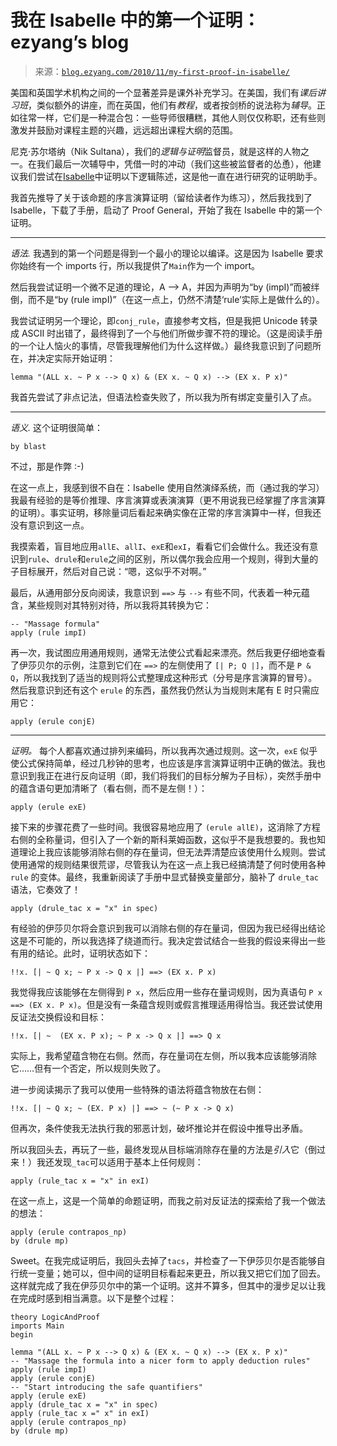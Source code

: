 <!--yml

category: 未分类

日期：2024-07-01 18:18:03

-->

# 我在 Isabelle 中的第一个证明：ezyang’s blog

> 来源：[`blog.ezyang.com/2010/11/my-first-proof-in-isabelle/`](http://blog.ezyang.com/2010/11/my-first-proof-in-isabelle/)

美国和英国学术机构之间的一个显著差异是课外补充学习。在美国，我们有*课后讲习班*，类似额外的讲座，而在英国，他们有*教程*，或者按剑桥的说法称为*辅导*。正如往常一样，它们是一种混合包：一些导师很糟糕，其他人则仅仅称职，还有些则激发并鼓励对课程主题的兴趣，远远超出课程大纲的范围。

尼克·苏尔塔纳（Nik Sultana），我们的*逻辑与证明*监督员，就是这样的人物之一。在我们最后一次辅导中，凭借一时的冲动（我们这些被监督者的怂恿），他建议我们尝试在[Isabelle](http://www.cl.cam.ac.uk/research/hvg/Isabelle/)中证明以下逻辑陈述，这是他一直在进行研究的证明助手。

我首先推导了关于该命题的序言演算证明（留给读者作为练习），然后我找到了 Isabelle，下载了手册，启动了 Proof General，开始了我在 Isabelle 中的第一个证明。

* * *

*语法.* 我遇到的第一个问题是得到一个最小的理论以编译。这是因为 Isabelle 要求你始终有一个 imports 行，所以我提供了`Main`作为一个 import。

然后我尝试证明一个微不足道的理论，A --> A，并因为声明为“by (impI)”而被绊倒，而不是“by (rule impI)”（在这一点上，仍然不清楚‘rule’实际上是做什么的）。

我尝试证明另一个理论，即`conj_rule`，直接参考文档，但是我把 Unicode 转录成 ASCII 时出错了，最终得到了一个与他们所做步骤不符的理论。（这是阅读手册的一个让人恼火的事情，尽管我理解他们为什么这样做。）最终我意识到了问题所在，并决定实际开始证明：

```
lemma "(ALL x. ~ P x --> Q x) & (EX x. ~ Q x) --> (EX x. P x)"

```

我首先尝试了非点记法，但语法检查失败了，所以我为所有绑定变量引入了点。

* * *

*语义.* 这个证明很简单：

```
by blast

```

不过，那是作弊 :-)

在这一点上，我感到很不自在：Isabelle 使用自然演绎系统，而（通过我的学习）我最有经验的是等价推理、序言演算或表演演算（更不用说我已经掌握了序言演算的证明）。事实证明，移除量词后看起来确实像在正常的序言演算中一样，但我还没有意识到这一点。

我摸索着，盲目地应用`allE`、`allI`、`exE`和`exI`，看看它们会做什么。我还没有意识到`rule`、`drule`和`erule`之间的区别，所以偶尔我会应用一个规则，得到大量的子目标展开，然后对自己说：“嗯，这似乎不对啊。”

最后，从通用部分反向阅读，我意识到 `==>` 与 `-->` 有些不同，代表着一种元蕴含，某些规则对其特别对待，所以我将其转换为它：

```
-- "Massage formula"
apply (rule impI)

```

再一次，我试图应用通用规则，通常无法使公式看起来漂亮。然后我更仔细地查看了伊莎贝尔的示例，注意到它们在 `==>` 的左侧使用了 `[| P; Q |]`，而不是 `P & Q`，所以我找到了适当的规则将公式整理成这种形式（分号是序言演算的冒号）。然后我意识到还有这个 `erule` 的东西，虽然我仍然认为当规则末尾有 E 时只需应用它：

```
apply (erule conjE)

```

* * *

*证明。* 每个人都喜欢通过排列来编码，所以我再次通过规则。这一次，`exE` 似乎使公式保持简单，经过几秒钟的思考，也应该是序言演算证明中正确的做法。我也意识到我正在进行反向证明（即，我们将我们的目标分解为子目标），突然手册中的蕴含语句更加清晰了（看右侧，而不是左侧！）：

```
apply (erule exE)

```

接下来的步骤花费了一些时间。我很容易地应用了 `(erule allE)`，这消除了方程右侧的全称量词，但引入了一个新的斯科莱姆函数，这似乎不是我想要的。我也知道理论上我应该能够消除右侧的存在量词，但无法弄清楚应该使用什么规则。尝试使用通常的规则结果很荒谬，尽管我认为在这一点上我已经搞清楚了何时使用各种 `rule` 的变体。最终，我重新阅读了手册中显式替换变量部分，脑补了 `drule_tac` 语法，它奏效了！

```
apply (drule_tac x = "x" in spec)

```

有经验的伊莎贝尔将会意识到我可以消除右侧的存在量词，但因为我已经得出结论这是不可能的，所以我选择了绕道而行。我决定尝试结合一些我的假设来得出一些有用的结论。此时，证明状态如下：

```
!!x. [| ~ Q x; ~ P x -> Q x |] ==> (EX x. P x)

```

我觉得我应该能够在左侧得到 `P x`，然后应用一些存在量词规则，因为真语句 `P x ==> (EX x. P x)`。但是没有一条蕴含规则或假言推理适用得恰当。我还尝试使用反证法交换假设和目标：

```
!!x. [| ~  (EX x. P x); ~ P x -> Q x |] ==> Q x

```

实际上，我希望蕴含物在右侧。然而，存在量词在左侧，所以我本应该能够消除它……但有一个否定，所以规则失败了。

进一步阅读揭示了我可以使用一些特殊的语法将蕴含物放在右侧：

```
!!x. [| ~ Q x; ~ (EX. P x) |] ==> ~ (~ P x -> Q x)

```

但再次，条件使我无法执行我的邪恶计划，破坏推论并在假设中推导出矛盾。

所以我回头去，再玩了一些，最终发现从目标端消除存在量的方法是*引入*它（倒过来！）我还发现`_tac`可以适用于基本上任何规则：

```
apply (rule_tac x = "x" in exI)

```

在这一点上，这是一个简单的命题证明，而我之前对反证法的探索给了我一个做法的想法：

```
apply (erule contrapos_np)
by (drule mp)

```

Sweet。在我完成证明后，我回头去掉了`tacs`，并检查了一下伊莎贝尔是否能够自行统一变量；她可以，但中间的证明目标看起来更丑，所以我又把它们加了回去。这样就完成了我在伊莎贝尔中的第一个证明。这并不算多，但其中的漫步足以让我在完成时感到相当满意。以下是整个过程：

```
theory LogicAndProof
imports Main
begin

lemma "(ALL x. ~ P x --> Q x) & (EX x. ~ Q x) --> (EX x. P x)"
-- "Massage the formula into a nicer form to apply deduction rules"
apply (rule impI)
apply (erule conjE)
-- "Start introducing the safe quantifiers"
apply (erule exE)
apply (drule_tac x = "x" in spec)
apply (rule_tac x =" x" in exI)
apply (erule contrapos_np)
by (drule mp)

```
